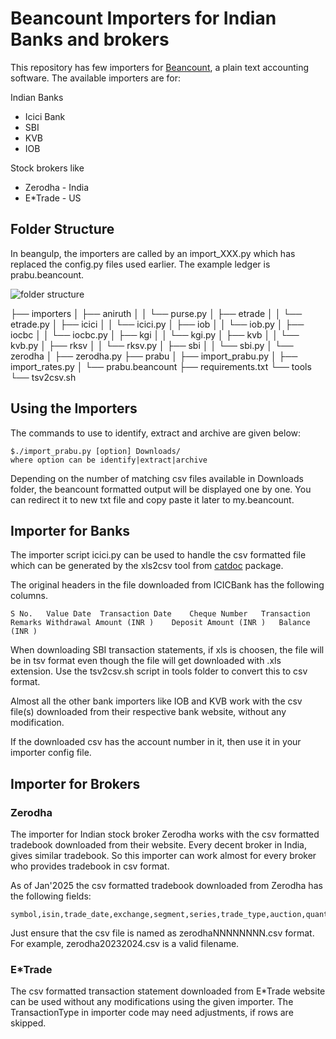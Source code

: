 #  Beancount Importers for Indian Banks and brokers

This repository has few importers for
[Beancount](https://github.com/beancount/beancount), a plain text
accounting software. The available importers are for:

 Indian Banks
 - Icici Bank
 - SBI
 - KVB
 - IOB

Stock brokers like
- Zerodha - India
- E*Trade - US

## Folder Structure

In beangulp, the importers are called by an import_XXX.py which has
replaced the config.py files used earlier. The example ledger is
prabu.beancount.

![folder
structure](https://github.com/prabusw/beancount-importer-zerodha/blob/master/folderstructure.png)

├── importers
│   ├── aniruth
│   │   └── purse.py
│   ├── etrade
│   │   └── etrade.py
│   ├── icici
│   │   └── icici.py
│   ├── iob
│   │   └── iob.py
│   ├── iocbc
│   │   └── iocbc.py
│   ├── kgi
│   │   └── kgi.py
│   ├── kvb
│   │   └── kvb.py
│   ├── rksv
│   │   └── rksv.py
│   ├── sbi
│   │   └── sbi.py
│   └── zerodha
│       ├── zerodha.py
├── prabu
│   ├── import_prabu.py
│   ├── import_rates.py
│   └── prabu.beancount
├── requirements.txt
└── tools
    └── tsv2csv.sh

## Using the Importers

The commands to use to identify, extract and archive are given below:

```
$./import_prabu.py [option] Downloads/
where option can be identify|extract|archive
```
Depending on the number of matching csv files available in Downloads
folder, the beancount formatted output will be displayed one by
one. You can redirect it to new txt file and copy paste it later to
my.beancount.

## Importer for Banks

The importer script icici.py can be used to handle the csv formatted
file which can be generated by the xls2csv tool from
[catdoc](https://www.wagner.pp.ru/~vitus/software/catdoc/) package.

The original headers in the file downloaded from ICICBank has the
following columns.

```
S No.	Value Date	Transaction Date	Cheque Number	Transaction Remarks	Withdrawal Amount (INR )	Deposit Amount (INR )	Balance (INR )
```

When downloading SBI transaction statements, if xls is choosen, the
file will be in tsv format even though the file will get downloaded
with .xls extension. Use the tsv2csv.sh script in tools folder to
convert this to csv format.

Almost all the other bank importers like IOB and KVB work with the csv
file(s) downloaded from their respective bank website, without any
modification.

If the downloaded csv has the account number in it, then use it in
your importer config file.

## Importer for Brokers

### Zerodha

The importer for Indian stock broker Zerodha works with the csv
formatted tradebook downloaded from their website. Every decent broker
in India, gives similar tradebook.  So this importer can work almost
for every broker who provides tradebook in csv format.

As of Jan'2025 the csv formatted tradebook downloaded from Zerodha has
the following fields:

```
symbol,isin,trade_date,exchange,segment,series,trade_type,auction,quantity,price,trade_id,order_id,order_execution_time
```
Just ensure that the csv file is named as zerodhaNNNNNNNN.csv
format. For example, zerodha20232024.csv is a valid filename.

### E*Trade

The csv formatted transaction statement downloaded from E*Trade
website can be used without any modifications using the given
importer. The TransactionType in importer code may need adjustments,
if rows are skipped.
